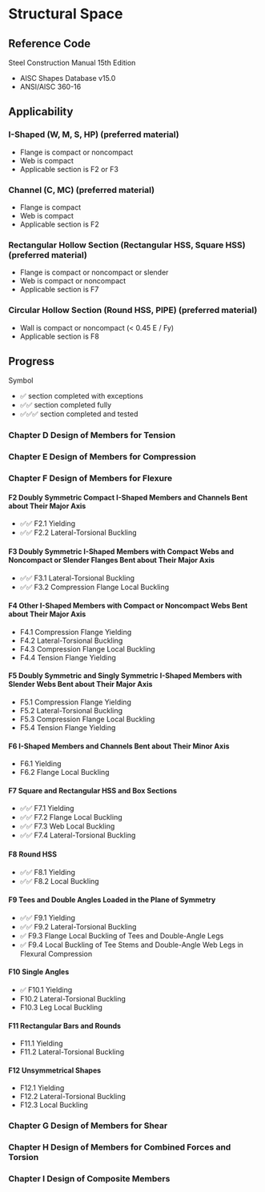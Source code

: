 # Structural Space

## Reference Code

Steel Construction Manual 15th Edition
- AISC Shapes Database v15.0
- ANSI/AISC 360-16

## Applicability

### I-Shaped (W, M, S, HP) (preferred material)
- Flange is compact or noncompact
- Web is compact
- Applicable section is F2 or F3

### Channel (C, MC) (preferred material)
- Flange is compact
- Web is compact
- Applicable section is F2

### Rectangular Hollow Section (Rectangular HSS, Square HSS) (preferred material)
- Flange is compact or noncompact or slender
- Web is compact or noncompact
- Applicable section is F7

### Circular Hollow Section (Round HSS, PIPE) (preferred material)
- Wall is compact or noncompact (< 0.45 E / Fy)
- Applicable section is F8

## Progress

Symbol
- ✅ section completed with exceptions
- ✅✅ section completed fully
- ✅✅✅ section completed and tested

### Chapter D Design of Members for Tension

### Chapter E Design of Members for Compression

### Chapter F Design of Members for Flexure

#### F2 Doubly Symmetric Compact I-Shaped Members and Channels Bent about Their Major Axis
- ✅✅ F2.1 Yielding
- ✅✅ F2.2 Lateral-Torsional Buckling

#### F3 Doubly Symmetric I-Shaped Members with Compact Webs and Noncompact or Slender Flanges Bent about Their Major Axis
- ✅✅ F3.1 Lateral-Torsional Buckling
- ✅✅ F3.2 Compression Flange Local Buckling

#### F4 Other I-Shaped Members with Compact or Noncompact Webs Bent about Their Major Axis
- F4.1 Compression Flange Yielding
- F4.2 Lateral-Torsional Buckling
- F4.3 Compression Flange Local Buckling
- F4.4 Tension Flange Yielding

#### F5 Doubly Symmetric and Singly Symmetric I-Shaped Members with Slender Webs Bent about Their Major Axis
- F5.1 Compression Flange Yielding
- F5.2 Lateral-Torsional Buckling
- F5.3 Compression Flange Local Buckling
- F5.4 Tension Flange Yielding

#### F6 I-Shaped Members and Channels Bent about Their Minor Axis
- F6.1 Yielding
- F6.2 Flange Local Buckling

#### F7 Square and Rectangular HSS and Box Sections
- ✅✅ F7.1 Yielding
- ✅✅ F7.2 Flange Local Buckling
- ✅✅ F7.3 Web Local Buckling
- ✅✅ F7.4 Lateral-Torsional Buckling

#### F8 Round HSS
- ✅✅ F8.1 Yielding
- ✅✅ F8.2 Local Buckling

#### F9 Tees and Double Angles Loaded in the Plane of Symmetry
- ✅✅ F9.1 Yielding
- ✅✅ F9.2 Lateral-Torsional Buckling
- ✅ F9.3 Flange Local Buckling of Tees and Double-Angle Legs
- ✅ F9.4 Local Buckling of Tee Stems and Double-Angle Web Legs in Flexural Compression

#### F10 Single Angles​
- ✅ F10.1 Yielding
- F10.2 Lateral-Torsional Buckling
- F10.3 Leg Local Buckling

#### F11 Rectangular Bars and Rounds
- F11.1 Yielding
- F11.2 Lateral-Torsional Buckling

#### F12 Unsymmetrical Shapes
- F12.1 Yielding
- F12.2 Lateral-Torsional Buckling
- F12.3 Local Buckling

### Chapter G Design of Members for Shear

### Chapter H Design of Members for Combined Forces and Torsion

### Chapter I Design of Composite Members
